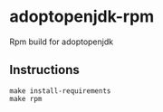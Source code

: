 # adoptopenjdk-rpm
Rpm build for adoptopenjdk

## Instructions

    make install-requirements
    make rpm
